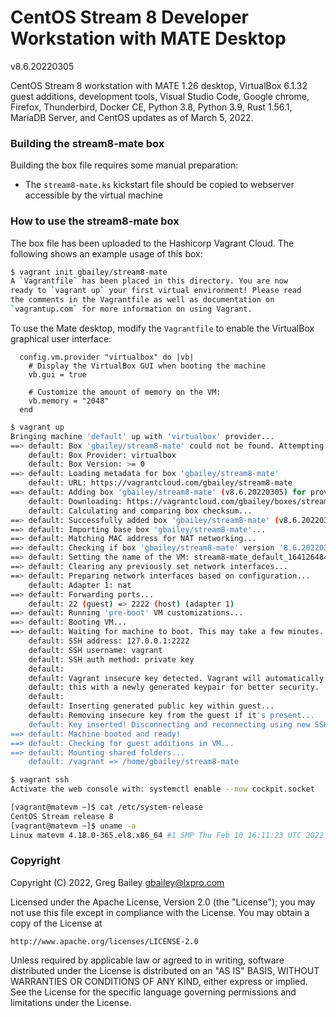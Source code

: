 # CentOS Stream 8 Developer Workstation with MATE Desktop

v8.6.20220305

CentOS Stream 8 workstation with MATE 1.26 desktop, VirtualBox 6.1.32 guest
additions, development tools, Visual Studio Code, Google chrome, Firefox,
Thunderbird, Docker CE, Python 3.8, Python 3.9, Rust 1.56.1, MariaDB Server,
and CentOS updates as of March 5, 2022.

### Building the stream8-mate box

Building the box file requires some manual preparation:

* The `stream8-mate.ks` kickstart file should be copied to webserver accessible
  by the virtual machine

### How to use the stream8-mate box

The box file has been uploaded to the Hashicorp Vagrant Cloud.  The following
shows an example usage of this box:

```bash
$ vagrant init gbailey/stream8-mate
A `Vagrantfile` has been placed in this directory. You are now
ready to `vagrant up` your first virtual environment! Please read
the comments in the Vagrantfile as well as documentation on
`vagrantup.com` for more information on using Vagrant.
```

To use the Mate desktop, modify the `Vagrantfile` to enable the VirtualBox
graphical user interface:

```
  config.vm.provider "virtualbox" do |vb|
    # Display the VirtualBox GUI when booting the machine
    vb.gui = true

    # Customize the amount of memory on the VM:
    vb.memory = "2048"
  end
```

```bash
$ vagrant up
Bringing machine 'default' up with 'virtualbox' provider...
==> default: Box 'gbailey/stream8-mate' could not be found. Attempting to find and install...
    default: Box Provider: virtualbox
    default: Box Version: >= 0
==> default: Loading metadata for box 'gbailey/stream8-mate'
    default: URL: https://vagrantcloud.com/gbailey/stream8-mate
==> default: Adding box 'gbailey/stream8-mate' (v8.6.20220305) for provider: virtualbox
    default: Downloading: https://vagrantcloud.com/gbailey/boxes/stream8-mate/versions/8.6.20220305/providers/virtualbox.box
    default: Calculating and comparing box checksum...
==> default: Successfully added box 'gbailey/stream8-mate' (v8.6.20220305) for 'virtualbox'!
==> default: Importing base box 'gbailey/stream8-mate'...
==> default: Matching MAC address for NAT networking...
==> default: Checking if box 'gbailey/stream8-mate' version '8.6.20220305' is up to date...
==> default: Setting the name of the VM: stream8-mate_default_1641264849211_74562
==> default: Clearing any previously set network interfaces...
==> default: Preparing network interfaces based on configuration...
    default: Adapter 1: nat
==> default: Forwarding ports...
    default: 22 (guest) => 2222 (host) (adapter 1)
==> default: Running 'pre-boot' VM customizations...
==> default: Booting VM...
==> default: Waiting for machine to boot. This may take a few minutes...
    default: SSH address: 127.0.0.1:2222
    default: SSH username: vagrant
    default: SSH auth method: private key
    default: 
    default: Vagrant insecure key detected. Vagrant will automatically replace
    default: this with a newly generated keypair for better security.
    default: 
    default: Inserting generated public key within guest...
    default: Removing insecure key from the guest if it's present...
    default: Key inserted! Disconnecting and reconnecting using new SSH key...
==> default: Machine booted and ready!
==> default: Checking for guest additions in VM...
==> default: Mounting shared folders...
    default: /vagrant => /home/gbailey/stream8-mate
```

```bash
$ vagrant ssh
Activate the web console with: systemctl enable --now cockpit.socket

[vagrant@matevm ~]$ cat /etc/system-release
CentOS Stream release 8
[vagrant@matevm ~]$ uname -a
Linux matevm 4.18.0-365.el8.x86_64 #1 SMP Thu Feb 10 16:11:23 UTC 2022 x86_64 x86_64 x86_64 GNU/Linux
```

### Copyright

Copyright (C) 2022, Greg Bailey <gbailey@lxpro.com>

Licensed under the Apache License, Version 2.0 (the "License");
you may not use this file except in compliance with the License.
You may obtain a copy of the License at

    http://www.apache.org/licenses/LICENSE-2.0

Unless required by applicable law or agreed to in writing, software
distributed under the License is distributed on an "AS IS" BASIS,
WITHOUT WARRANTIES OR CONDITIONS OF ANY KIND, either express or implied.
See the License for the specific language governing permissions and
limitations under the License.

